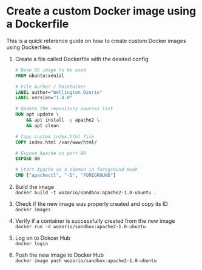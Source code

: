 # Create a custom Docker image using a Dockerfile
This is a quick reference guide on how to create custom Docker images using Dockerfiles.

1. Create a file called Dockerfile with the desired config
    ```dockerfile
    # Base OS image to be used
    FROM ubuntu:xenial

    # File Author / Maintainer
    LABEL author="Wellington Ozorio"
    LABEL version="1.0.0"

    # Update the repository sources list
    RUN apt update \
        && apt install -y apache2 \
        && apt clean

    # Copy custom index.html file
    COPY index.html /var/www/html/

    # Expose Apache on port 80
    EXPOSE 80

    # Start Apache as a daemon in foreground mode
    CMD ["apachectl", "-D", "FOREGROUND"]
    ```
1. Build the image\
`docker build -t wozorio/sandbox:apache2-1.0-ubuntu .`

1. Check if the new image was properly created and copy its ID\
`docker images`

1. Verify if a container is successfully created from the new image\
`docker run -d wozorio/sandbox:apache2-1.0-ubuntu`

1. Log on to Dokcer Hub\
`docker login`

1. Push the new image to Docker Hub\
`docker image push wozorio/sandbox:apache2-1.0-ubuntu`
